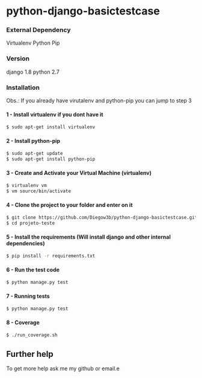 # python-django-basictestcase

### External Dependency
Virtualenv
Python Pip
### Version
django 1.8
python 2.7

### Installation
Obs.: If you already have virutalenv and python-pip you can jump to step 3
#### 1 - Install virtualenv if you dont have it
```sh
$ sudo apt-get install virtualenv
```
#### 2 - Install python-pip
```sh
$ sudo apt-get update
$ sudo apt-get install python-pip
```
#### 3 - Create and Activate your Virtual Machine (virtualenv)
```sh
$ virtualenv vm
$ vm source/bin/activate
```
#### 4 - Clone the project to your folder and enter on it
```sh
$ git clone https://github.com/Diegow3b/python-django-basictestcase.git
$ cd projeto-teste
```
#### 5 - Install the requirements (Will install django and other internal dependencies)
```sh
$ pip install -r requirements.txt
```
#### 6 - Run the test code
```sh
$ python manage.py test
```

#### 7 - Running tests
```sh
$ python manage.py test
```

#### 8 - Coverage
```sh
$ ./run_coverage.sh
```

## Further help

To get more help ask me my github or email.e

